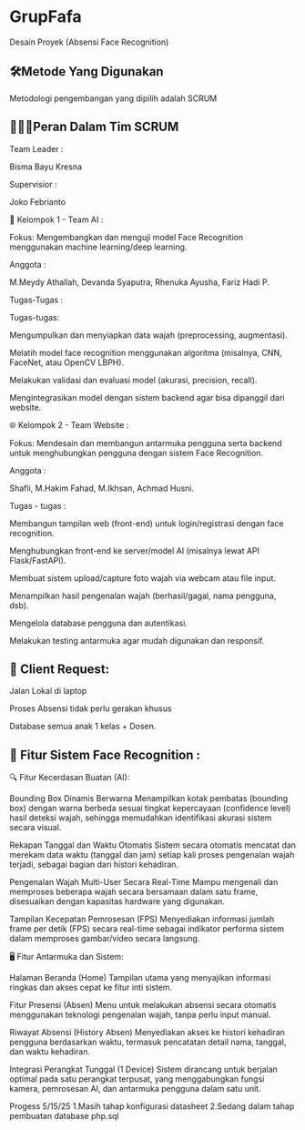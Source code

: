 # GrupFafa
Desain Proyek (Absensi Face Recognition)

## 🛠️Metode Yang Digunakan
Metodologi pengembangan yang dipilih adalah SCRUM

## 🧑‍🤝‍🧑Peran Dalam Tim SCRUM
Team Leader :

Bisma Bayu Kresna 

Supervisior :

Joko Febrianto

🧠 Kelompok 1 - Team AI :

Fokus: Mengembangkan dan menguji model Face Recognition menggunakan machine learning/deep learning.

Anggota :

M.Meydy Athallah,
Devanda Syaputra,
Rhenuka Ayusha,
Fariz Hadi P.

Tugas-Tugas :

Tugas-tugas:

Mengumpulkan dan menyiapkan data wajah (preprocessing, augmentasi).

Melatih model face recognition menggunakan algoritma (misalnya, CNN, FaceNet, atau OpenCV LBPH).

Melakukan validasi dan evaluasi model (akurasi, precision, recall).

Mengintegrasikan model dengan sistem backend agar bisa dipanggil dari website.

🌐 Kelompok 2 - Team Website :

Fokus: Mendesain dan membangun antarmuka pengguna serta backend untuk menghubungkan pengguna dengan sistem Face Recognition.

Anggota :

Shafli,
M.Hakim Fahad,
M.Ikhsan,
Achmad Husni.

Tugas - tugas :

Membangun tampilan web (front-end) untuk login/registrasi dengan face recognition.

Menghubungkan front-end ke server/model AI (misalnya lewat API Flask/FastAPI).

Membuat sistem upload/capture foto wajah via webcam atau file input.

Menampilkan hasil pengenalan wajah (berhasil/gagal, nama pengguna, dsb).

Mengelola database pengguna dan autentikasi.

Melakukan testing antarmuka agar mudah digunakan dan responsif.

## 🎯 Client Request:

Jalan Lokal di laptop

Proses Absensi tidak perlu gerakan khusus

Database semua anak 1 kelas + Dosen.

## 🎯 Fitur Sistem Face Recognition :

🔍 Fitur Kecerdasan Buatan (AI):

Bounding Box Dinamis Berwarna
Menampilkan kotak pembatas (bounding box) dengan warna berbeda sesuai tingkat kepercayaan (confidence level) hasil deteksi wajah, sehingga memudahkan identifikasi akurasi sistem secara visual.

Rekapan Tanggal dan Waktu Otomatis
Sistem secara otomatis mencatat dan merekam data waktu (tanggal dan jam) setiap kali proses pengenalan wajah terjadi, sebagai bagian dari histori kehadiran.

Pengenalan Wajah Multi-User Secara Real-Time
Mampu mengenali dan memproses beberapa wajah secara bersamaan dalam satu frame, disesuaikan dengan kapasitas hardware yang digunakan.

Tampilan Kecepatan Pemrosesan (FPS)
Menyediakan informasi jumlah frame per detik (FPS) secara real-time sebagai indikator performa sistem dalam memproses gambar/video secara langsung.

🖥️ Fitur Antarmuka dan Sistem:

Halaman Beranda (Home)
Tampilan utama yang menyajikan informasi ringkas dan akses cepat ke fitur inti sistem.

Fitur Presensi (Absen)
Menu untuk melakukan absensi secara otomatis menggunakan teknologi pengenalan wajah, tanpa perlu input manual.

Riwayat Absensi (History Absen)
Menyediakan akses ke histori kehadiran pengguna berdasarkan waktu, termasuk pencatatan detail nama, tanggal, dan waktu kehadiran.

Integrasi Perangkat Tunggal (1 Device)
Sistem dirancang untuk berjalan optimal pada satu perangkat terpusat, yang menggabungkan fungsi kamera, pemrosesan AI, dan antarmuka pengguna dalam satu unit.

Progess 5/15/25
1.Masih tahap konfigurasi datasheet
2.Sedang dalam tahap pembuatan database php.sql
